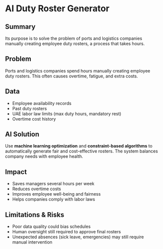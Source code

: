 # AI Duty Roster Generator  

## Summary
Its purpose is to solve the problem of ports and logistics companies manually creating employee duty rosters, a process that takes hours.

## Problem  
Ports and logistics companies spend hours manually creating employee duty rosters. This often causes overtime, fatigue, and extra costs.  

## Data  
- Employee availability records  
- Past duty rosters  
- UAE labor law limits (max duty hours, mandatory rest)  
- Overtime cost history  

## AI Solution  
Use **machine learning optimization** and **constraint-based algorithms** to automatically generate fair and cost-effective rosters. The system balances company needs with employee health.  

## Impact  
- Saves managers several hours per week  
- Reduces overtime costs  
- Improves employee well-being and fairness  
- Helps companies comply with labor laws  

## Limitations & Risks  
- Poor data quality could bias schedules  
- Human oversight still required to approve final rosters  
- Unexpected absences (sick leave, emergencies) may still require manual intervention  
